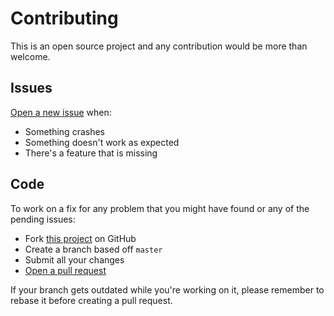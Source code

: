 Contributing
============

This is an open source project and any contribution would be more than welcome.


Issues
------

[Open a new issue](https://github.com/jcollado/modella-render-docs/issues/new) when:

- Something crashes
- Something doesn't work as expected
- There's a feature that is missing


Code
----

To work on a fix for any problem that you might have found or any of the pending issues:

- Fork [this project](https://github.com/jcollado/modella-render-docs#fork-destination-box) on GitHub
- Create a branch based off `master`
- Submit all your changes
- [Open a pull request](https://github.com/jcollado/modella-render-docs/compare)

If your branch gets outdated while you're working on it, please remember to
rebase it before creating a pull request.
